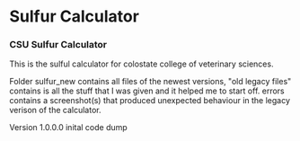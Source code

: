 # Sulfur Calculator
### CSU Sulfur Calculator

This is the sulful calculator for colostate college of veterinary sciences.

Folder sulfur_new contains all files of the newest versions, "old legacy files" contains is all the stuff that I was given and it helped me to start off. errors contains a screenshot(s) that produced unexpected behaviour in the legacy verison of the calculator.

Version 1.0.0.0 inital code dump
